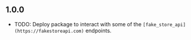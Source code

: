 ## 1.0.0

* TODO: Deploy package to interact with some of the `[fake_store_api](https://fakestoreapi.com)` endpoints.
